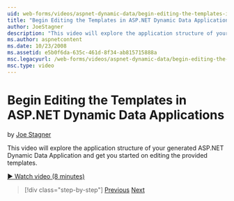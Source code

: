```yaml
---
uid: web-forms/videos/aspnet-dynamic-data/begin-editing-the-templates-in-aspnet-dynamic-data-applications
title: "Begin Editing the Templates in ASP.NET Dynamic Data Applications | Microsoft Docs"
author: JoeStagner
description: "This video will explore the application structure of your generated ASP.NET Dynamic Data Application and get you started on editing the provided templates."
ms.author: aspnetcontent
ms.date: 10/23/2008
ms.assetid: e5b0f6da-635c-461d-8f34-ab815715888a
msc.legacyurl: /web-forms/videos/aspnet-dynamic-data/begin-editing-the-templates-in-aspnet-dynamic-data-applications
msc.type: video
---
```

Begin Editing the Templates in ASP.NET Dynamic Data Applications
====================
by [Joe Stagner](https://github.com/JoeStagner)

This video will explore the application structure of your generated ASP.NET Dynamic Data Application and get you started on editing the provided templates.

[&#9654; Watch video (8 minutes)](https://channel9.msdn.com/Blogs/ASP-NET-Site-Videos/begin-editing-the-templates-in-aspnet-dynamic-data-applications)

> [!div class="step-by-step"]
> [Previous](getting-started-with-dynamic-data.md)
> [Next](begin-modifying-dynamic-data-applications-with-url-routing.md)
